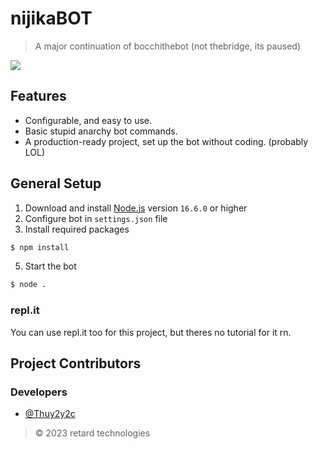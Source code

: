 # nijikaBOT

> A major continuation of bocchithebot (not thebridge, its paused)
<img src="https://badgen.net/badge/icon/javascript?icon=javascript&label">

## Features
- Configurable, and easy to use.
- Basic stupid anarchy bot commands.
- A production-ready project, set up the bot without coding. (probably LOL)

## General Setup
1. Download and install [Node.js](https://nodejs.org) version `16.6.0` or higher
2. Configure bot in `settings.json` file
4. Install required packages
```sh
$ npm install
```
5. Start the bot
```sh
$ node .
```

### repl.it
You can use repl.it too for this project, but theres no tutorial for it rn.

## Project Contributors

### Developers
- [@Thuy2y2c](https://github.com/Thuy2y2c)

> © 2023 retard technologies
